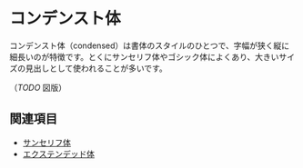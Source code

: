 # コンデンスト体

コンデンスト体（condensed）は書体のスタイルのひとつで、字幅が狭く縦に細長いのが特徴です。とくにサンセリフ体やゴシック体によくあり、大きいサイズの見出しとして使われることが多いです。

（*TODO* 図版）

## 関連項目

- [サンセリフ体](./sans-serif.md)
- [エクステンデッド体](./extended.md)
